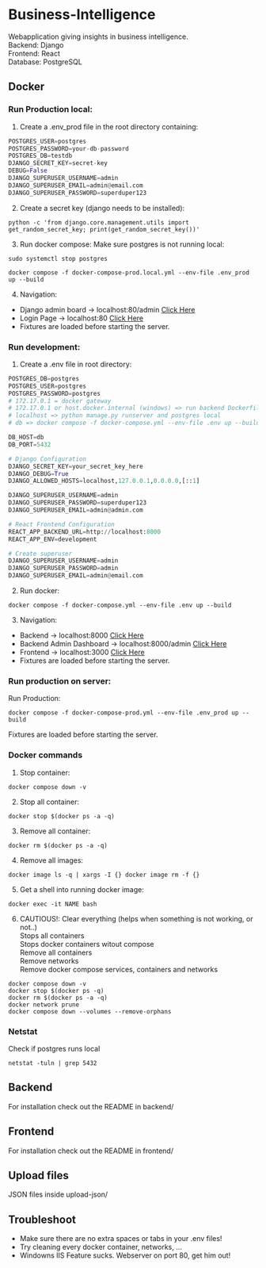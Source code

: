 # Business-Intelligence
Webapplication giving insights in business intelligence.\
Backend: Django\
Frontend: React\
Database: PostgreSQL

## Docker
### Run Production local:
1. Create a .env_prod file in the root directory containing:
```python
POSTGRES_USER=postgres
POSTGRES_PASSWORD=your-db-password
POSTGRES_DB=testdb
DJANGO_SECRET_KEY=secret-key
DEBUG=False
DJANGO_SUPERUSER_USERNAME=admin
DJANGO_SUPERUSER_EMAIL=admin@email.com
DJANGO_SUPERUSER_PASSWORD=superduper123
```

2. Create a secret key (django needs to be installed):
```console
python -c 'from django.core.management.utils import get_random_secret_key; print(get_random_secret_key())'
```

3. Run docker compose:
Make sure postgres is not running local:
```console
sudo systemctl stop postgres
```

```console
docker compose -f docker-compose-prod.local.yml --env-file .env_prod up --build
```

4. Navigation:
- Django admin board -> localhost:80/admin [Click Here](http://localhost:80/admin)
- Login Page -> localhost:80 [Click Here](http://localhost:80)
- Fixtures are loaded before starting the server.

### Run development:
1. Create a .env file in root directory:
```python
POSTGRES_DB=postgres
POSTGRES_USER=postgres
POSTGRES_PASSWORD=postgres
# 172.17.0.1 = docker gateway
# 172.17.0.1 or host.docker.internal (windows) => run backend Dockerfile and postgres local
# localhost => python manage.py runserver and postgres local
# db => docker compose -f docker-compose.yml --env-file .env up --build

DB_HOST=db
DB_PORT=5432                  

# Django Configuration
DJANGO_SECRET_KEY=your_secret_key_here
DJANGO_DEBUG=True
DJANGO_ALLOWED_HOSTS=localhost,127.0.0.1,0.0.0.0,[::1]

DJANGO_SUPERUSER_USERNAME=admin
DJANGO_SUPERUSER_PASSWORD=superduper123
DJANGO_SUPERUSER_EMAIL=admin@admin.com

# React Frontend Configuration
REACT_APP_BACKEND_URL=http://localhost:8000
REACT_APP_ENV=development

# Create superuser
DJANGO_SUPERUSER_USERNAME=admin
DJANGO_SUPERUSER_PASSWORD=admin
DJANGO_SUPERUSER_EMAIL=admin@email.com
```

2. Run docker:
```console
docker compose -f docker-compose.yml --env-file .env up --build
```

3. Navigation:
- Backend -> localhost:8000 [Click Here](http://localhost:8000)
- Backend Admin Dashboard -> localhost:8000/admin [Click Here](http://localhost:8000/admin)
- Frontend -> localhost:3000 [Click Here](http://localhost:3000)
- Fixtures are loaded before starting the server.


### Run production on server:
Run Production:
```console
docker compose -f docker-compose-prod.yml --env-file .env_prod up --build
```
Fixtures are loaded before starting the server.

### Docker commands
1. Stop container:
```console
docker compose down -v
```

2. Stop all container:
```console
docker stop $(docker ps -a -q)
```

3. Remove all container:
```console
docker rm $(docker ps -a -q)
```

4. Remove all images:
```console
docker image ls -q | xargs -I {} docker image rm -f {}
```

5. Get a shell into running docker image:
```console
docker exec -it NAME bash
```

6. CAUTIOUS!:
Clear everything (helps when something is not working, or not..)\
Stops all containers\
Stops docker containers witout compose\
Remove all containers\
Remove networks\
Remove docker compose services, containers and networks
```console
docker compose down -v
docker stop $(docker ps -q)
docker rm $(docker ps -a -q)
docker network prune
docker compose down --volumes --remove-orphans
```


### Netstat
Check if postgres runs local
```console
netstat -tuln | grep 5432
```

## Backend
For installation check out the README in backend/

## Frontend
For installation check out the README in frontend/

## Upload files
JSON files inside upload-json/

## Troubleshoot
- Make sure there are no extra spaces or tabs in your .env files!
- Try cleaning every docker container, networks, ...
-  Windowns IIS Feature sucks. Webserver on port 80, get him out!
